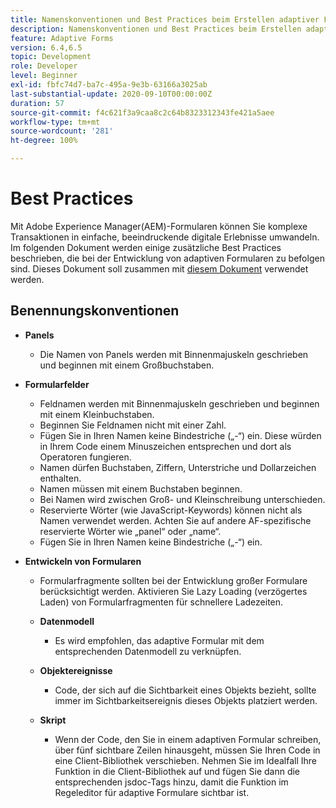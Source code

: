 ```yaml
---
title: Namenskonventionen und Best Practices beim Erstellen adaptiver Formulare
description: Namenskonventionen und Best Practices beim Erstellen adaptiver Formulare
feature: Adaptive Forms
version: 6.4,6.5
topic: Development
role: Developer
level: Beginner
exl-id: fbfc74d7-ba7c-495a-9e3b-63166a3025ab
last-substantial-update: 2020-09-10T00:00:00Z
duration: 57
source-git-commit: f4c621f3a9caa8c2c64b8323312343fe421a5aee
workflow-type: tm+mt
source-wordcount: '281'
ht-degree: 100%

---
```


# Best Practices

Mit Adobe Experience Manager(AEM)-Formularen können Sie komplexe Transaktionen in einfache, beeindruckende digitale Erlebnisse umwandeln. Im folgenden Dokument werden einige zusätzliche Best Practices beschrieben, die bei der Entwicklung von adaptiven Formularen zu befolgen sind. Dieses Dokument soll zusammen mit [diesem Dokument](https://helpx.adobe.com/de/experience-manager/6-3/forms/using/adaptive-forms-best-practices.html#Overview) verwendet werden.

## Benennungskonventionen

* **Panels**
   * Die Namen von Panels werden mit Binnenmajuskeln geschrieben und beginnen mit einem Großbuchstaben.

* **Formularfelder**
   * Feldnamen werden mit Binnenmajuskeln geschrieben und beginnen mit einem Kleinbuchstaben.
   * Beginnen Sie Feldnamen nicht mit einer Zahl.
   * Fügen Sie in Ihren Namen keine Bindestriche („-“) ein. Diese würden in Ihrem Code einem Minuszeichen entsprechen und dort als Operatoren fungieren.
   * Namen dürfen Buchstaben, Ziffern, Unterstriche und Dollarzeichen enthalten.
   * Namen müssen mit einem Buchstaben beginnen.
   * Bei Namen wird zwischen Groß- und Kleinschreibung unterschieden.
   * Reservierte Wörter (wie JavaScript-Keywords) können nicht als Namen verwendet werden. Achten Sie auf andere AF-spezifische reservierte Wörter wie „panel“ oder „name“.
   * Fügen Sie in Ihren Namen keine Bindestriche („-“) ein.
* **Entwickeln von Formularen**
   * Formularfragmente sollten bei der Entwicklung großer Formulare berücksichtigt werden. Aktivieren Sie Lazy Loading (verzögertes Laden) von Formularfragmenten für schnellere Ladezeiten.
   * **Datenmodell**
      * Es wird empfohlen, das adaptive Formular mit dem entsprechenden Datenmodell zu verknüpfen.

   * **Objektereignisse**
      * Code, der sich auf die Sichtbarkeit eines Objekts bezieht, sollte immer im Sichtbarkeitsereignis dieses Objekts platziert werden.
   * **Skript**
      * Wenn der Code, den Sie in einem adaptiven Formular schreiben, über fünf sichtbare Zeilen hinausgeht, müssen Sie Ihren Code in eine Client-Bibliothek verschieben. Nehmen Sie im Idealfall Ihre Funktion in die Client-Bibliothek auf und fügen Sie dann die entsprechenden jsdoc-Tags hinzu, damit die Funktion im Regeleditor für adaptive Formulare sichtbar ist.
